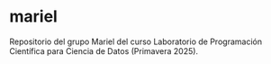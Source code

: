 # mariel
Repositorio del grupo Mariel del curso Laboratorio de Programación Científica para Ciencia de Datos (Primavera 2025).

